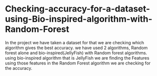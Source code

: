 # Checking-accuracy-for-a-dataset-using-Bio-inspired-algorithm-with-Random-Forest


In the project we have taken a dataset for that we are checking which algorithm gives the best accuracy.
we have used 2 algorithms, Random forest alone and bio-inspired(JellyFish) with Random forest algorithms.
using bio-inspired algorithm that is JellyFish we are finding the Features using those features in the Random Forest algorithm we are checking for the accuracy.
